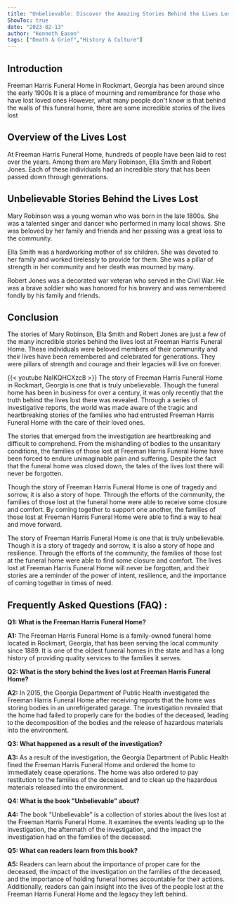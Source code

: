 ```yaml
---
title: "Unbelievable: Discover the Amazing Stories Behind the Lives Lost at Freeman Harris Funeral Home Rockmart"
ShowToc: true 
date: "2023-02-13"
author: "Kenneth Eason" 
tags: ["Death & Grief","History & Culture"]
---
```

## Introduction 

Freeman Harris Funeral Home in Rockmart, Georgia has been around since the early 1900s It is a place of mourning and remembrance for those who have lost loved ones However, what many people don't know is that behind the walls of this funeral home, there are some incredible stories of the lives lost 

## Overview of the Lives Lost

At Freeman Harris Funeral Home, hundreds of people have been laid to rest over the years. Among them are Mary Robinson, Ella Smith and Robert Jones. Each of these individuals had an incredible story that has been passed down through generations.

## Unbelievable Stories Behind the Lives Lost

Mary Robinson was a young woman who was born in the late 1800s. She was a talented singer and dancer who performed in many local shows. She was beloved by her family and friends and her passing was a great loss to the community. 

Ella Smith was a hardworking mother of six children. She was devoted to her family and worked tirelessly to provide for them. She was a pillar of strength in her community and her death was mourned by many. 

Robert Jones was a decorated war veteran who served in the Civil War. He was a brave soldier who was honored for his bravery and was remembered fondly by his family and friends. 

## Conclusion

The stories of Mary Robinson, Ella Smith and Robert Jones are just a few of the many incredible stories behind the lives lost at Freeman Harris Funeral Home. These individuals were beloved members of their community and their lives have been remembered and celebrated for generations. They were pillars of strength and courage and their legacies will live on forever.

{{< youtube NaIKQHCXzc8 >}} 
The story of Freeman Harris Funeral Home in Rockmart, Georgia is one that is truly unbelievable. Though the funeral home has been in business for over a century, it was only recently that the truth behind the lives lost there was revealed. Through a series of investigative reports, the world was made aware of the tragic and heartbreaking stories of the families who had entrusted Freeman Harris Funeral Home with the care of their loved ones.

The stories that emerged from the investigation are heartbreaking and difficult to comprehend. From the mishandling of bodies to the unsanitary conditions, the families of those lost at Freeman Harris Funeral Home have been forced to endure unimaginable pain and suffering. Despite the fact that the funeral home was closed down, the tales of the lives lost there will never be forgotten.

Though the story of Freeman Harris Funeral Home is one of tragedy and sorrow, it is also a story of hope. Through the efforts of the community, the families of those lost at the funeral home were able to receive some closure and comfort. By coming together to support one another, the families of those lost at Freeman Harris Funeral Home were able to find a way to heal and move forward.

The story of Freeman Harris Funeral Home is one that is truly unbelievable. Though it is a story of tragedy and sorrow, it is also a story of hope and resilience. Through the efforts of the community, the families of those lost at the funeral home were able to find some closure and comfort. The lives lost at Freeman Harris Funeral Home will never be forgotten, and their stories are a reminder of the power of intent, resilience, and the importance of coming together in times of need.

## Frequently Asked Questions (FAQ) :
**Q1: What is the Freeman Harris Funeral Home?**

**A1:** The Freeman Harris Funeral Home is a family-owned funeral home located in Rockmart, Georgia, that has been serving the local community since 1889. It is one of the oldest funeral homes in the state and has a long history of providing quality services to the families it serves. 

**Q2: What is the story behind the lives lost at Freeman Harris Funeral Home?**

**A2:** In 2015, the Georgia Department of Public Health investigated the Freeman Harris Funeral Home after receiving reports that the home was storing bodies in an unrefrigerated garage. The investigation revealed that the home had failed to properly care for the bodies of the deceased, leading to the decomposition of the bodies and the release of hazardous materials into the environment. 

**Q3: What happened as a result of the investigation?**

**A3:** As a result of the investigation, the Georgia Department of Public Health fined the Freeman Harris Funeral Home and ordered the home to immediately cease operations. The home was also ordered to pay restitution to the families of the deceased and to clean up the hazardous materials released into the environment. 

**Q4: What is the book "Unbelievable" about?**

**A4:** The book "Unbelievable" is a collection of stories about the lives lost at the Freeman Harris Funeral Home. It examines the events leading up to the investigation, the aftermath of the investigation, and the impact the investigation had on the families of the deceased. 

**Q5: What can readers learn from this book?**

**A5:** Readers can learn about the importance of proper care for the deceased, the impact of the investigation on the families of the deceased, and the importance of holding funeral homes accountable for their actions. Additionally, readers can gain insight into the lives of the people lost at the Freeman Harris Funeral Home and the legacy they left behind.



